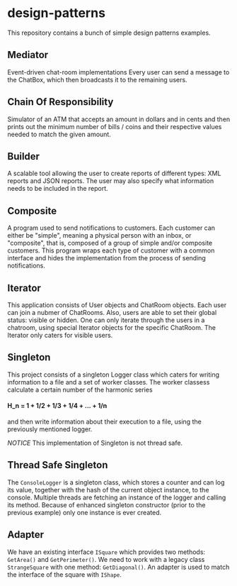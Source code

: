# design-patterns
This repository contains a bunch of simple design patterns examples.

## Mediator
Event-driven chat-room implementations
Every user can send a message to the ChatBox, which then broadcasts it to the remaining users.

## Chain Of Responsibility
Simulator of an ATM that accepts an amount in dollars and in cents and then prints out the minimum
number of bills / coins and their respective values needed to match the given amount.

## Builder
A scalable tool allowing the user to create reports of different types: XML reports and JSON reports.
The user may also specify what information needs to be included in the report.

## Composite
A program used to send notifications to customers. Each customer can either be "simple", meaning a physical person with an inbox, or "composite",
that is, composed of a group of simple and/or composite customers.
This program wraps each type of customer with a common interface and hides the implementation from the process of sending notifications.

## Iterator
This application consists of User objects and ChatRoom objects. Each user can join a nubmer of ChatRooms. Also, users are able to set their
global status: visible or hidden.
One can only iterate through the users in a chatroom, using special Iterator objects for the specific ChatRoom.
The Iterator only caters for visible users.

## Singleton
This project consists of a singleton Logger class which caters for writing information to a file and a set of worker classes.
The worker classess calculate a certain number of the harmonic series
#### H_n = 1 + 1/2 + 1/3 + 1/4 + ... + 1/n
and then write information about their execution
to a file, using the previously mentioned logger.

*NOTICE* This implementation of Singleton is not thread safe.

## Thread Safe Singleton
The `ConsoleLogger` is a singleton class, which stores a counter and can log its value, together with the hash of the current object
instance, to the console. Multiple threads are fetching an instance of the logger and calling its method. Because of enhanced 
singleton constructor (prior to the previous example) only one instance is ever created.

## Adapter
We have an existing interface `ISquare` which provides two methods: `GetArea()` and `GetPerimeter()`. We need to work with
a legacy class `StrangeSquare` with one method: `GetDiagonal()`.
An adapter is used to match the interface of the square with `IShape`.